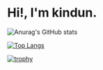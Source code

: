 # Hi!, I'm kindun.

![Anurag's GitHub stats](https://github-readme-stats.vercel.app/api?username=kindun&hide=contribs,prs)

[![Top Langs](https://github-readme-stats.vercel.app/api/top-langs/?username=kindun&layout=compact)](https://github.com/kindun/github-readme-stats)



[![trophy](https://github-profile-trophy.vercel.app/?username=kindun)](https://github.com/kindun/github-profile-trophy)
